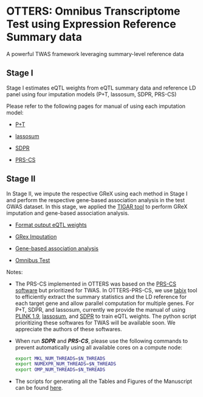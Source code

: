 # OTTERS: Omnibus Transcriptome Test using Expression Reference Summary data

A powerful TWAS framework leveraging summary-level reference data

## Stage I

Stage I estimates eQTL weights from eQTL summary data and reference LD panel using four imputation models (P+T, lassosum, SDPR, PRS-CS)

Please refer to the following pages for manual of using each imputation model:

- [P+T](Imputation/P+T/README.md)

- [lassosum](Imputation/lassosum/README.md)

- [SDPR](Imputation/SDPR/README.md)

- [PRS-CS](Imputation/PRScs/README.md)


## Stage II

In Stage II, we impute the respective GReX using each method in Stage I and perform the respective gene-based association analysis in the test GWAS dataset. In this stage, we applied the [TIGAR tool](https://github.com/yanglab-emory/TIGAR) to perform GReX imputation and gene-based association analysis. 

 - [Format output eQTL weights](https://github.com/daiqile96/OTTERS/tree/main/Testing#format)
  
 - [GRex Imputation](https://github.com/daiqile96/OTTERS/tree/main/Testing#grex-imputation)
  
 - [Gene-based association analysis](https://github.com/daiqile96/OTTERS/tree/main/Testing#gene-based-association-test)

 - [Omnibus Test](https://github.com/daiqile96/OTTERS/tree/main/Testing#omnibus-test)

Notes:

- The PRS-CS implemented in OTTERS was based on the [PRS-CS software](https://github.com/getian107/PRScs) but prioritized for TWAS. In OTTERS-PRS-CS, we use [tabix](http://www.htslib.org/doc/tabix.html) tool to efficiently extract the summary statistics and the LD reference for each target gene and allow parallel computation for multiple genes. For P+T, SDPR, and lassosum, currently we provide the manual of using [PLINK 1.9](https://www.cog-genomics.org/plink), [lassosum](https://github.com/tshmak/lassosum), and [SDPR](https://github.com/eldronzhou/SDPR) to train eQTL weights. The python script prioritizing these softwares for TWAS will be available soon. We appreciate the authors of these softwares. 

- When run ***SDPR*** and ***PRS-CS***, please use the following commands to prevent automatically using  all available cores on a compute node:

  ```bash
  export MKL_NUM_THREADS=$N_THREADS
  export NUMEXPR_NUM_THREADS=$N_THREADS
  export OMP_NUM_THREADS=$N_THREADS
  ```

- The scripts for generating all the Tables and Figures of the Manuscript can be found [here](https://htmlpreview.github.io/?https://github.com/daiqile96/OTTERS/blob/main/Manuscript/FiguresAndTables.html). 
